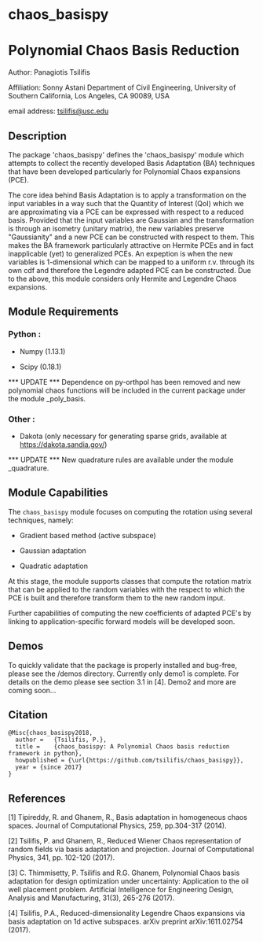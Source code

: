 # chaos_basispy
Polynomial Chaos Basis Reduction
=================================

Author:       Panagiotis Tsilifis

Affiliation:  Sonny Astani Department of Civil Engineering, 
              University of Southern California, Los Angeles, CA 90089, USA

email address: tsilifis@usc.edu

Description
-----------

The package 'chaos_basispy' defines the 'chaos_basispy' module which attempts to 
collect the recently developed Basis Adaptation (BA) techniques that have been developed 
particularly for Polynomial Chaos expansions (PCE). 

The core idea behind Basis Adaptation is to apply a transformation on the input variables
in a way such that the Quantity of Interest (QoI) which we are approximating via a PCE can
be expressed with respect to a reduced basis. Provided that the input variables are Gaussian
and the transformation is through an isometry (unitary matrix), the new variables preserve 
"Gaussianity" and a new PCE can be constructed with respect to them. This makes the BA 
framework particularly attractive on Hermite PCEs and in fact inapplicable (yet) to 
generalized PCEs. An expeption is when the new variables is 1-dimensional which can be mapped
to a uniform r.v. through its own cdf and therefore the Legendre adapted PCE can be constructed.
Due to the above, this module considers only Hermite and Legendre Chaos expansions.

Module Requirements
-------------------
### Python :

- Numpy (1.13.1)

- Scipy (0.18.1)

*** UPDATE *** Dependence on py-orthpol has been removed and new polynomial chaos functions will be included in the current package under the module _poly_basis.


### Other :

- Dakota (only necessary for generating sparse grids, available at https://dakota.sandia.gov/) 

*** UPDATE *** New quadrature rules are available under the module _quadrature.  

Module Capabilities
-------------------

The `chaos_basispy` module focuses on computing the rotation using several techniques, namely:

- Gradient based method (active subspace)

- Gaussian adaptation

- Quadratic adaptation 

At this stage, the module supports classes that compute the rotation matrix that can be applied to the random variables with the respect to which the PCE is built and therefore transform them to the new random input. 

Further capabilities of computing the new coefficients of adapted PCE's by linking to application-specific forward models will be developed soon.

Demos
-----

To quickly validate that the package is properly installed and bug-free, please see the /demos directory. Currently only demo1 is complete. For details on the demo please see section 3.1 in [4]. Demo2 and more are coming soon...

Citation
--------

    @Misc{chaos_basispy2018,
      author =   {Tsilifis, P.},
      title =    {chaos_basispy: A Polynomial Chaos basis reduction framework in python},
      howpublished = {\url{https://github.com/tsilifis/chaos_basispy}},
      year = {since 2017}
    }

References
----------

[1] Tipireddy, R. and Ghanem, R., Basis adaptation in homogeneous chaos spaces. Journal of Computational Physics, 259, pp.304-317 (2014).

[2] Tsilifis, P. and Ghanem, R., Reduced Wiener Chaos representation of random fields via basis adaptation and projection. Journal of Computational Physics, 341, pp. 102-120 (2017).

[3] C. Thimmisetty, P. Tsilifis and R.G. Ghanem, Polynomial Chaos basis adaptation for design optimization under uncertainty: Application to the oil well placement problem. Artificial Intelligence for Engineering Design, Analysis and Manufacturing, 31(3), 265-276 (2017).

[4] Tsilifis, P.A., Reduced-dimensionality Legendre Chaos expansions via basis adaptation on 1d active subspaces. arXiv preprint arXiv:1611.02754 (2017).

